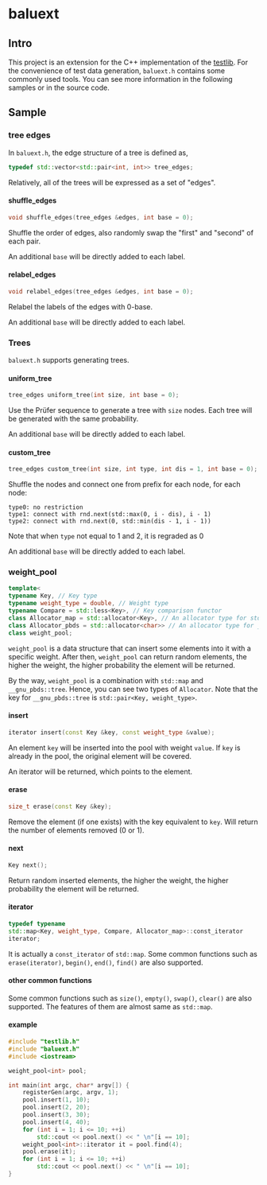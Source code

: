 # baluext

## Intro
This project is an extension for the C++ implementation of the [testlib](https://github.com/MikeMirzayanov/testlib). For the convenience of test data generation, `baluext.h` contains some commonly used tools. You can see more information in the following samples or in the source code.

## Sample

### tree edges

In `baluext.h`, the edge structure of a tree is defined as,
```cpp
typedef std::vector<std::pair<int, int>> tree_edges;
```
Relatively, all of the trees will be expressed as a set of "edges".

#### shuffle_edges

```cpp
void shuffle_edges(tree_edges &edges, int base = 0);
```

Shuffle the order of edges, also randomly swap the "first" and "second" of each pair.

An additional `base` will be directly added to each label.

#### relabel_edges

```cpp
void relabel_edges(tree_edges &edges, int base = 0);
```

Relabel the labels of the edges with 0-base.

An additional `base` will be directly added to each label.

### Trees

`baluext.h` supports generating trees.

#### uniform_tree

```cpp
tree_edges uniform_tree(int size, int base = 0);
```

Use the Prüfer sequence to generate a tree with `size` nodes. Each tree will be generated with the same probability.

An additional `base` will be directly added to each label.

#### custom_tree

```cpp
tree_edges custom_tree(int size, int type, int dis = 1, int base = 0);
```

Shuffle the nodes and connect one from prefix for each node, for each node:
```
type0: no restriction
type1: connect with rnd.next(std::max(0, i - dis), i - 1)
type2: connect with rnd.next(0, std::min(dis - 1, i - 1))
```
Note that when `type` not equal to 1 and 2, it is regraded as 0

An additional `base` will be directly added to each label.

### weight_pool

```cpp
template<
typename Key, // Key type
typename weight_type = double, // Weight type
typename Compare = std::less<Key>, // Key comparison functor
class Allocator_map = std::allocator<Key>, // An allocator type for std::map
class Allocator_pbds = std::allocator<char>> // An allocator type for __gnu_pbds::tree
class weight_pool;
```

`weight_pool` is a data structure that can insert some elements into it with a specific weight. After then, `weight_pool` can return random elements, the higher the weight, the higher probability the element will be returned.

By the way, `weight_pool` is a combination with `std::map` and `__gnu_pbds::tree`. Hence, you can see two types of `Allocator`. Note that the key for `__gnu_pbds::tree` is `std::pair<Key, weight_type>`.

#### insert

```cpp
iterator insert(const Key &key, const weight_type &value);
```

An element `key` will be inserted into the pool with weight `value`. If `key` is already in the pool, the original element will be covered.

An iterator will be returned, which points to the element.

#### erase

```cpp
size_t erase(const Key &key);
```

Remove the element (if one exists) with the key equivalent to `key`. Will return the number of elements removed (0 or 1).

#### next

```cpp
Key next();
```

Return random inserted elements, the higher the weight, the higher probability the element will be returned.

#### iterator

```cpp
typedef typename 
std::map<Key, weight_type, Compare, Allocator_map>::const_iterator
iterator;
```
It is actually a `const_iterator` of `std::map`. Some common functions such as `erase(iterator)`, `begin()`, `end()`, `find()` are also supported.

#### other common functions

Some common functions such as `size()`, `empty()`, `swap()`, `clear()` are also supported. The features of them are almost same as `std::map`.

#### example

```cpp
#include "testlib.h"
#include "baluext.h"
#include <iostream>

weight_pool<int> pool;

int main(int argc, char* argv[]) {
    registerGen(argc, argv, 1);
    pool.insert(1, 10);
    pool.insert(2, 20);
    pool.insert(3, 30);
    pool.insert(4, 40);
    for (int i = 1; i <= 10; ++i)
        std::cout << pool.next() << " \n"[i == 10];
    weight_pool<int>::iterator it = pool.find(4);
    pool.erase(it);
    for (int i = 1; i <= 10; ++i)
        std::cout << pool.next() << " \n"[i == 10];
}
```
